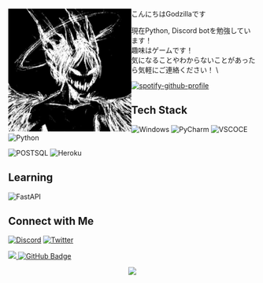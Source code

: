 <p float="left">
<img src='topic.jpg' width='250' align="left">
<p float="left">

  こんにちはGodzillaです

  現在Python, Discord botを勉強しています！  \
  趣味はゲームです！ \
  気になることやわからないことがあったら気軽にご連絡ください！ \
  
  [![spotify-github-profile](https://spotify-github-profile.vercel.app/api/view?uid=yioz5owf1lq36k6pn82ie126p&cover_image=true&theme=novatorem&bar_color=53b14f&bar_color_cover=false)](https://open.spotify.com/track/2LKOHdMsL0K9KwcPRlJK2v?si=c497e71a389f40a4)

<!-- spotify badge: https://github.com/kittinan/spotify-github-profile -->

## Tech Stack

![Windows](https://img.shields.io/badge/Windows-0078D6?style=for-the-badge&logo=windows&logoColor=white)
![PyCharm](https://img.shields.io/badge/pycharm-143?style=for-the-badge&logo=pycharm&logoColor=black&color=black&labelColor=green)
![VSCOCE](https://img.shields.io/badge/VSCode-0078D4?style=for-the-badge&logo=visual%20studio%20code&logoColor=white)
![Python](https://img.shields.io/badge/Python-14354c?style=for-the-badge&logo=python&logoColor=ffffff)
  <!-- ![HTML5](https://img.shields.io/badge/html5-%23E34F26.svg?style=for-the-badge&logo=html5&logoColor=white) -->
  <!-- ![CSS3](https://img.shields.io/badge/css3-%231572B6.svg?style=for-the-badge&logo=css3&logoColor=white) -->
  <!-- ![Bootstrap](https://img.shields.io/badge/bootstrap-%23563D7C.svg?style=for-the-badge&logo=bootstrap&logoColor=white) -->
![POSTSQL](https://img.shields.io/badge/PostgreSQL-316192?style=for-the-badge&logo=postgresql&logoColor=white)
  ![Heroku](https://img.shields.io/badge/Heroku-430098?style=for-the-badge&logo=heroku&logoColor=white)
  <!-- ![Replit](https://img.shields.io/badge/replit-667881?style=for-the-badge&logo=replit&logoColor=white) -->

## Learning

![FastAPI](https://img.shields.io/badge/FastAPI-005571?style=for-the-badge&logo=fastapi)

## Connect with Me

  [![Discord](https://img.shields.io/badge/Discord-5865F2?style=for-the-badge&logo=discord&logoColor=white)](https://discord.com/users/719123163396571176)
  [![Twitter](https://img.shields.io/badge/Twitter-1DA1F2?style=for-the-badge&logo=twitter&logoColor=white)](https://twitter.com/FiroRooM)

  <!-- profile views badge -->
  <a href="https://github.com/FiroRooMx">
    <img src="https://komarev.com/ghpvc/?username=FiroRooM">
</a>
  <!-- follower badge -->
<a href="https://github.com/FiroRooM?tab=followers"><img src="https://img.shields.io/github/followers/FiroRooM?label=Followers&style=social" alt="GitHub Badge"></a>
  </p>
  
  <!-- Footer -->
  <p  align="center">
<img src="https://raw.githubusercontent.com/bornmay/bornmay/Update/svg/Bottom.svg">
</p>
